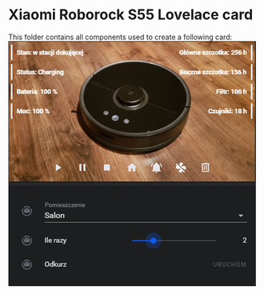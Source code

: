 # Xiaomi Roborock S55 Lovelace card

This folder contains all components used to create a following card:
![Example](https://github.com/PiotrMachowski/Home-Assistant-picture-elements-Xiaomi-Vacuum-black/blob/master/example.png)
